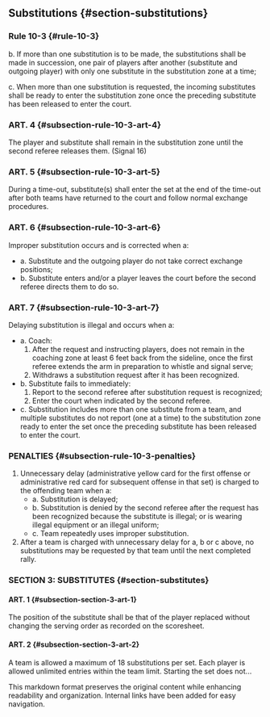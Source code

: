 <!-- Section: Substitutions -->

## Substitutions {#section-substitutions}

### Rule 10-3 {#rule-10-3}

b. If more than one substitution is to be made, the substitutions shall be made in succession, one pair of players after another (substitute and outgoing player) with only one substitute in the substitution zone at a time;

c. When more than one substitution is requested, the incoming substitutes shall be ready to enter the substitution zone once the preceding substitute has been released to enter the court.

### ART. 4 {#subsection-rule-10-3-art-4}

The player and substitute shall remain in the substitution zone until the second referee releases them. (Signal 16)

### ART. 5 {#subsection-rule-10-3-art-5}

During a time-out, substitute(s) shall enter the set at the end of the time-out after both teams have returned to the court and follow normal exchange procedures.

### ART. 6 {#subsection-rule-10-3-art-6}

Improper substitution occurs and is corrected when a:

- a. Substitute and the outgoing player do not take correct exchange positions;
- b. Substitute enters and/or a player leaves the court before the second referee directs them to do so.

### ART. 7 {#subsection-rule-10-3-art-7}

Delaying substitution is illegal and occurs when a:

- a. Coach:
  1. After the request and instructing players, does not remain in the coaching zone at least 6 feet back from the sideline, once the first referee extends the arm in preparation to whistle and signal serve;
  2. Withdraws a substitution request after it has been recognized.
- b. Substitute fails to immediately:
  1. Report to the second referee after substitution request is recognized;
  2. Enter the court when indicated by the second referee.
- c. Substitution includes more than one substitute from a team, and multiple substitutes do not report (one at a time) to the substitution zone ready to enter the set once the preceding substitute has been released to enter the court.

### PENALTIES {#subsection-rule-10-3-penalties}

1. Unnecessary delay (administrative yellow card for the first offense or administrative red card for subsequent offense in that set) is charged to the offending team when a:
   - a. Substitution is delayed;
   - b. Substitution is denied by the second referee after the request has been recognized because the substitute is illegal; or is wearing illegal equipment or an illegal uniform;
   - c. Team repeatedly uses improper substitution.
2. After a team is charged with unnecessary delay for a, b or c above, no substitutions may be requested by that team until the next completed rally.

### SECTION 3: SUBSTITUTES {#section-substitutes}

#### ART. 1 {#subsection-section-3-art-1}

The position of the substitute shall be that of the player replaced without changing the serving order as recorded on the scoresheet.

#### ART. 2 {#subsection-section-3-art-2}

A team is allowed a maximum of 18 substitutions per set. Each player is allowed unlimited entries within the team limit. Starting the set does not...

This markdown format preserves the original content while enhancing readability and organization. Internal links have been added for easy navigation.
